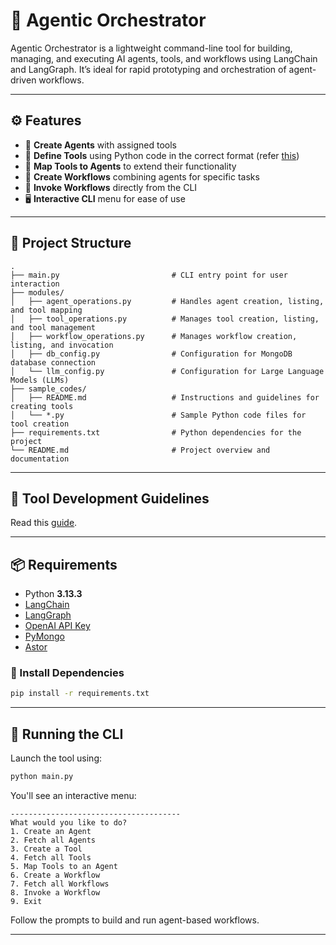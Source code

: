 # 🧠 Agentic Orchestrator

Agentic Orchestrator is a lightweight command-line tool for building, managing, and executing AI agents, tools, and workflows using LangChain and LangGraph. It’s ideal for rapid prototyping and orchestration of agent-driven workflows.

---

## ⚙️ Features

- 🧰 **Create Agents** with assigned tools
- 🔧 **Define Tools** using Python code in the correct format (refer [this](https://github.com/pratham-jaiswal/agentic-orchestrator/blob/main/sample_codes/README.md))
- 🔗 **Map Tools to Agents** to extend their functionality
- 🧬 **Create Workflows** combining agents for specific tasks
- 🚀 **Invoke Workflows** directly from the CLI
- 🖥️ **Interactive CLI** menu for ease of use

---

## 📂 Project Structure

```
.
├── main.py                         # CLI entry point for user interaction
├── modules/
│   ├── agent_operations.py         # Handles agent creation, listing, and tool mapping
│   ├── tool_operations.py          # Manages tool creation, listing, and tool management
│   ├── workflow_operations.py      # Manages workflow creation, listing, and invocation
│   ├── db_config.py                # Configuration for MongoDB database connection
│   └── llm_config.py               # Configuration for Large Language Models (LLMs)
├── sample_codes/
│   ├── README.md                   # Instructions and guidelines for creating tools
│   └── *.py                        # Sample Python code files for tool creation
├── requirements.txt                # Python dependencies for the project
└── README.md                       # Project overview and documentation
```

---

## 🧩 Tool Development Guidelines

Read this [guide](https://github.com/pratham-jaiswal/agentic-orchestrator/blob/main/sample_codes/README.md).

---

## 📦 Requirements

- Python **3.13.3**
- [LangChain](https://www.langchain.com/)
- [LangGraph](https://www.langchain.com/langgraph)
- [OpenAI API Key](https://platform.openai.com/api-keys)
- [PyMongo](https://github.com/mongodb/mongo-python-driver)
- [Astor](https://github.com/berkerpeksag/astor)


### 🔧 Install Dependencies

```bash
pip install -r requirements.txt
```

---

## 🧪 Running the CLI

Launch the tool using:

```bash
python main.py
```

You'll see an interactive menu:

```
--------------------------------------
What would you like to do?
1. Create an Agent
2. Fetch all Agents
3. Create a Tool
4. Fetch all Tools
5. Map Tools to an Agent
6. Create a Workflow
7. Fetch all Workflows
8. Invoke a Workflow
9. Exit
```

Follow the prompts to build and run agent-based workflows.

---